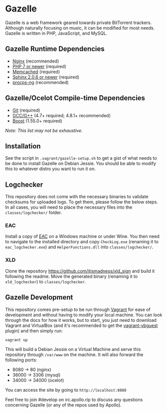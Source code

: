 # Gazelle
Gazelle is a web framework geared towards private BitTorrent trackers. Although naturally focusing on music, it can be 
modified for most needs. Gazelle is written in PHP, JavaScript, and MySQL.

## Gazelle Runtime Dependencies
* [Nginx](http://wiki.nginx.org/Main) (recommended)
* [PHP 7 or newer](https://www.php.net/) (required)
* [Memcached](http://memcached.org/) (required)
* [Sphinx 2.0.6 or newer](http://sphinxsearch.com/) (required)
* [procps-ng](http://sourceforge.net/projects/procps-ng/) (recommended)

## Gazelle/Ocelot Compile-time Dependencies
* [Git](http://git-scm.com/) (required)
* [GCC/G++](http://gcc.gnu.org/) (4.7+ required; 4.8.1+ recommended)
* [Boost](http://www.boost.org/) (1.55.0+ required)

_Note: This list may not be exhaustive._

## Installation
See the script in `.vagrant/gazelle-setup.sh` to get a gist of what needs to be done to install Gazelle on Debian
Jessie. You should be able to modify this to whatever distro you want to run it on.

## Logchecker
This repository does not come with the necessary binaries to validate checksums for uploaded logs. To get them, please
follow the below steps. In all cases, you will need to place the necessary files into the `classes/logchecker/` folder.

### EAC
Install a copy of [EAC](http://www.exactaudiocopy.de/) on a Windows machine or under Wine. You then need to navigate
to the installed directory and copy `CheckLog.exe` (renaming it to `eac_logchecker.exe`) and `HelperFunctions.dll` into
`classes/logchecker/`.

### XLD
Clone the repository https://github.com/itismadness/xld_sign and build it following the readme. Move the generated
binary (renaming it to `xld_logchecker`) to `classes/logchecker`.

## Gazelle Development
This repository comes pre-setup to be run through [Vagrant](https://www.vagrantup.com/) for ease of development and 
without having to modify your local machine. You can look through the docs for how it works, but to start, you
just need to download Vagrant and VirtualBox (and it's recommended to get the 
[vagrant-vbguest](https://github.com/dotless-de/vagrant-vbguest) plugin) and then simply run:
```
vagrant up
```

This will build a Debian Jessie on a Virtual Machine and serve this repository through `/var/www` on the machine. It
will also forward the following ports:
* 8080 -> 80 (nginx)
* 36000 -> 3306 (mysql)
* 34000 -> 34000 (ocelot)

You can access the site by going to `http://localhost:8080`

Feel free to join #develop on irc.apollo.rip to discuss any questions concerning Gazelle (or any of the repos used by
Apollo).